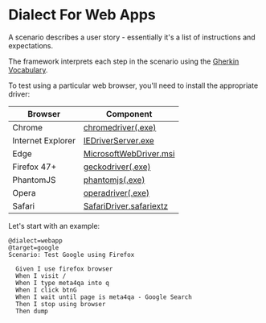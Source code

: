Dialect For Web Apps
====================

A scenario describes a user story - essentially it's a list of instructions and expectations.

The framework interprets each step in the scenario using the [Gherkin Vocabulary](docs/vocab.md). 

To test using a particular web browser, you'll need to install the appropriate driver:

<table><thead><tr><th>Browser</th><th>Component</th></tr>
</thead><tbody><tr><td>Chrome</td><td><a href="http://chromedriver.storage.googleapis.com/index.html">chromedriver(.exe)</a></td></tr>
<tr><td>Internet Explorer</td><td><a href="http://selenium-release.storage.googleapis.com/index.html">IEDriverServer.exe</a></td></tr>
<tr><td>Edge</td><td><a href="http://go.microsoft.com/fwlink/?LinkId=619687">MicrosoftWebDriver.msi</a></td></tr>
<tr><td>Firefox 47+</td><td><a href="https://github.com/mozilla/geckodriver/releases/">geckodriver(.exe)</a></td></tr>
<tr><td>PhantomJS</td><td><a href="http://phantomjs.org/">phantomjs(.exe)</a></td></tr>
<tr><td>Opera</td><td><a href="https://github.com/operasoftware/operachromiumdriver/releases">operadriver(.exe)</a></td></tr>
<tr><td>Safari</td><td><a href="http://selenium-release.storage.googleapis.com/index.html">SafariDriver.safariextz</a></td></tr>
</tbody></table>

Let's start with an example:

	@dialect=webapp
	@target=google
	Scenario: Test Google using Firefox
	
	  Given I use firefox browser
	  When I visit /
	  When I type meta4qa into q
	  When I click btnG
	  When I wait until page is meta4qa - Google Search
	  Then I stop using browser
	  Then dump


